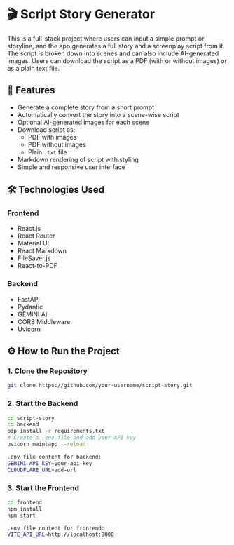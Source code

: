 # 🎬 Script Story Generator

This is a full-stack project where users can input a simple prompt or storyline, and the app generates a full story and a screenplay script from it. The script is broken down into scenes and can also include AI-generated images. Users can download the script as a PDF (with or without images) or as a plain text file.

## 🚀 Features

- Generate a complete story from a short prompt
- Automatically convert the story into a scene-wise script
- Optional AI-generated images for each scene
- Download script as:
  - PDF with images
  - PDF without images
  - Plain `.txt` file
- Markdown rendering of script with styling
- Simple and responsive user interface

## 🛠️ Technologies Used

### Frontend

- React.js
- React Router
- Material UI
- React Markdown
- FileSaver.js
- React-to-PDF

### Backend

- FastAPI
- Pydantic
- GEMINI AI
- CORS Middleware
- Uvicorn


## ⚙️ How to Run the Project

### 1. Clone the Repository
```bash
git clone https://github.com/your-username/script-story.git
```

### 2. Start the Backend
```bash
cd script-story
cd backend
pip install -r requirements.txt
# Create a .env file and add your API key
uvicorn main:app --reload

.env file content for backend:
GEMINI_API_KEY=your-api-key
CLOUDFLARE_URL=add-url
```
### 3. Start the Frontend
```bash
cd frontend
npm install
npm start

.env file content for frontend:
VITE_API_URL=http://localhost:8000
```
